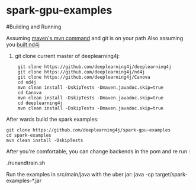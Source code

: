 # spark-gpu-examples
#Building and Running

Assuming [maven's mvn command](http://maven.apache.org) and git is on your path
Also assuming you [built nd4j](http://nd4j.org/getstarted.html)


1. git clone current master of deeplearning4j:
     
        git clone https://github.com/deeplearning4j/deeplearning4j
        git clone https://github.com/deeplearning4j/nd4j
        git clone https://github.com/deeplearning4j/Canova
        cd nd4j
        mvn clean install -DskipTests -Dmaven.javadoc.skip=true
        cd Canova
        mvn clean install -DskipTests -Dmaven.javadoc.skip=true
        cd deeplearning4j
        mvn clean install -DskipTests -Dmaven.javadoc.skip=true

After wards build the spark examples:

    git clone https://github.com/deeplearning4j/spark-gpu-examples
    cd spark-examples
    mvn clean install -DskipTests

After you're comfortable, you can change backends in the pom and re run :

./runandtrain.sh





    

Run the examples in src/main/java with the uber jar:
java -cp target/spark-examples-*.jar 

